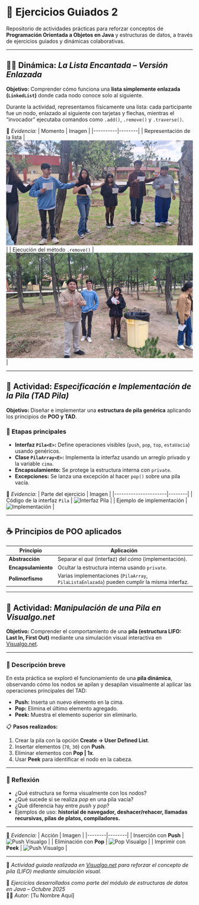 # 🧩 Ejercicios Guiados 2

Repositorio de actividades prácticas para reforzar conceptos de **Programación Orientada a Objetos en Java** y estructuras de datos, a través de ejercicios guiados y dinámicas colaborativas.

---

## 🧙‍♂️ Dinámica: *La Lista Encantada – Versión Enlazada*
**Objetivo:** Comprender cómo funciona una **lista simplemente enlazada (`LinkedList`)** donde cada nodo conoce solo al siguiente.

Durante la actividad, representamos físicamente una lista: cada participante fue un nodo, enlazado al siguiente con tarjetas y flechas, mientras el “invocador” ejecutaba comandos como `.add()`, `.remove()` y `.traverse()`.

📸 *Evidencia:*
| Momento | Imagen |
|----------|--------|
| Representación de la lista | ![Lista Enlazada](pila1.jpg.jpg) |
| Ejecución del método `.remove()` | ![Remove](pila2.jpg.jpg) |

---

## 🧱 Actividad: *Especificación e Implementación de la Pila (TAD Pila)*

**Objetivo:** Diseñar e implementar una **estructura de pila genérica** aplicando los principios de **POO y TAD**.

### 🧩 Etapas principales
- **Interfaz `Pila<E>`:** Define operaciones visibles (`push`, `pop`, `top`, `estaVacia`) usando genéricos.  
- **Clase `PilaArray<E>`:** Implementa la interfaz usando un arreglo privado y la variable `cima`.  
- **Encapsulamiento:** Se protege la estructura interna con `private`.  
- **Excepciones:** Se lanza una excepción al hacer `pop()` sobre una pila vacía.  

📸 *Evidencia:*
| Parte del ejercicio | Imagen |
|----------------------|--------|
| Código de la interfaz `Pila` | ![Interfaz Pila](./images/pila1.jpg) |
| Ejemplo de implementación | ![Implementación](./images/pila2.jpg) |

---

## ☕ Principios de POO aplicados
| Principio | Aplicación |
|------------|-------------|
| **Abstracción** | Separar el *qué* (interfaz) del *cómo* (implementación). |
| **Encapsulamiento** | Ocultar la estructura interna usando `private`. |
| **Polimorfismo** | Varias implementaciones (`PilaArray`, `PilaListaEnlazada`) pueden cumplir la misma interfaz. |

---
## 🧮 Actividad: *Manipulación de una Pila en Visualgo.net*

**Objetivo:** Comprender el comportamiento de una **pila (estructura LIFO: Last In, First Out)** mediante una simulación visual interactiva en [Visualgo.net](https://visualgo.net/en/list).

---

### 🧩 Descripción breve
En esta práctica se exploró el funcionamiento de una **pila dinámica**, observando cómo los nodos se apilan y desapilan visualmente al aplicar las operaciones principales del TAD:

- **Push:** Inserta un nuevo elemento en la cima.  
- **Pop:** Elimina el último elemento agregado.  
- **Peek:** Muestra el elemento superior sin eliminarlo.

📋 **Pasos realizados:**
1. Crear la pila con la opción **Create → User Defined List**.  
2. Insertar elementos (`70`, `30`) con **Push**.  
3. Eliminar elementos con **Pop | 1x**.  
4. Usar **Peek** para identificar el nodo en la cabeza.  

---

### 💭 Reflexión
- ¿Qué estructura se forma visualmente con los nodos?  
- ¿Qué sucede si se realiza *pop* en una pila vacía?  
- ¿Qué diferencia hay entre *push* y *pop*?  
- Ejemplos de uso: **historial de navegador, deshacer/rehacer, llamadas recursivas, pilas de platos, compiladores.**

---

📸 *Evidencia:*
| Acción | Imagen |
|--------|--------|
| Inserción con **Push** | ![Push Visualgo](visualgo1.jpg) |
| Eliminación con **Pop** | ![Pop Visualgo](visualgo2.jpg) |
| Imprimir con **Peek** | ![Push Visualgo](visualgo3.jpg) |

---

🧷 *Actividad guiada realizada en [Visualgo.net](https://visualgo.net/en/list) para reforzar el concepto de pila (LIFO) mediante simulación visual.*



📅 *Ejercicios desarrollados como parte del módulo de estructuras de datos en Java – Octubre 2025*  
👨‍💻 *Autor:* [Tu Nombre Aquí]
